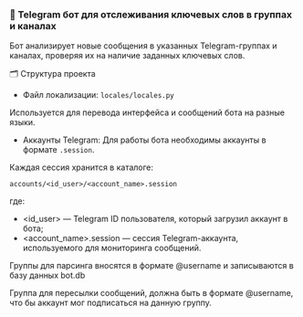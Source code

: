 ### 📡 Telegram бот для отслеживания ключевых слов в группах и каналах

Бот анализирует новые сообщения в указанных Telegram-группах и каналах, проверяя их на наличие заданных ключевых слов.

🗂 Структура проекта

- Файл локализации: `locales/locales.py`

Используется для перевода интерфейса и сообщений бота на разные языки.

- Аккаунты Telegram:
  Для работы бота необходимы аккаунты в формате `.session`.

Каждая сессия хранится в каталоге:

```ampcss
accounts/<id_user>/<account_name>.session
```

где:

* <id_user> — Telegram ID пользователя, который загрузил аккаунт в бота;
* <account_name>.session — сессия Telegram-аккаунта, используемого для мониторинга сообщений.

Группы для парсинга вносятся в формате @username и записываются в базу данных bot.db

Группа для пересылки сообщений, должна быть в формате @username, что бы аккаунт мог подписаться на данную группу.